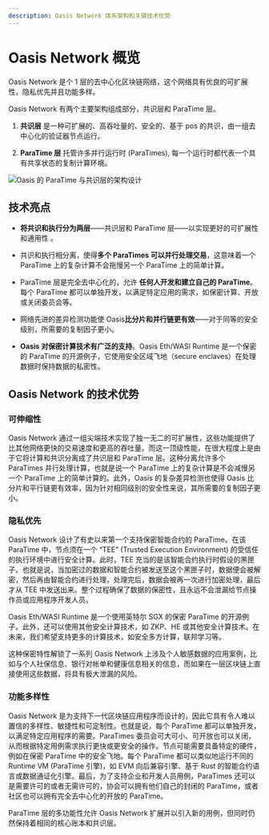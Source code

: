 ```yaml
---
description: Oasis Network 体系架构和关键技术优势
---
```


# Oasis Network 概览

Oasis Network 是个 1 层的去中心化区块链网络，这个网络具有优良的可扩展性，隐私优先并且功能多样。

Oasis Network 有两个主要架构组成部分，共识层和 ParaTime 层。

1. **共识层** 是一种可扩展的、高吞吐量的、安全的、基于 pos 的共识，由一组去中心化的验证器节点运行。

2. **ParaTime 层** 托管许多并行运行时 \(ParaTimes\), 每一个运行时都代表一个具有共享状态的复制计算环境。

![Oasis 的 ParaTime 与共识层的架构设计](https://lh4.googleusercontent.com/xGCkDb7ZW8EGOTrO7BDgKm9VRM03nTvkwwAJV-w2r8j67gICC7UIBbk0wARSccSVhAmQ25rhpwNLQCgNh7cl5OGkwSR_TFHt9J9jZZdM7fnzuJZOAzHuTKHJ3ajUAOVuzcRUYFkh)

## 技术亮点

- **将共识和执行分为两层**——共识层和 ParaTime 层——以实现更好的可扩展性和通用性 。

- 共识和执行相分离，使得**多个 ParaTimes 可以并行处理交易**，这意味着一个 ParaTime 上的复杂计算不会拖慢另一个 ParaTime 上的简单计算。

- ParaTime 层是完全去中心化的，允许 **任何人开发和建立自己的 ParaTime**。每个 ParaTime 都可以单独开发，以满足特定应用的需求，如保密计算、开放或关闭委员会等。

- 网络先进的差异检测功能使 Oasis**比分片和并行链更有效**——对于同等的安全级别，所需要的复制因子更小。

- **Oasis 对保密计算技术有广泛的支持**。Oasis Eth/WASI Runtime 是一个保密的 ParaTime 的开源例子，它使用安全区域飞地（secure enclaves）在处理数据时保持数据的私密性。

## Oasis Network 的技术优势

### 可伸缩性

Oasis Network 通过一组尖端技术实现了独一无二的可扩展性，这些功能提供了比其他网络更快的交易速度和更高的吞吐量。而这一顶级性能，在很大程度上是由于它将计算和共识分离成了共识层和 ParaTime 层。这种分离允许多个 ParaTimes 并行处理计算，也就是说一个 ParaTime 上的复杂计算是不会减慢另一个 ParaTime 上的简单计算的。此外，Oasis 的复杂差异检测也使得 Oasis 比分片和平行链更有效率，因为针对相同级别的安全性来说，其所需要的复制因子更小。

### 隐私优先

Oasis Network 设计了有史以来第一个支持保密智能合约的 ParaTime。在该 ParaTime 中，节点须在一个
“TEE” \(Trusted Execution Environment\) 的受信任的执行环境中进行安全计算。此时，TEE 充当的是该智能合约执行时假设的黑匣子。也就是说，当加密过的数据和智能合约被发送至这个黑匣子时，数据便会被解密，然后再由智能合约进行处理，处理完后，数据会被再一次进行加密处理，最后才从 TEE 中发送出来。整个过程确保了数据的保密性，且永远不会泄漏给节点操作员或应用程序开发人员。

Oasis Eth/WASI Runtime 是一个使用英特尔 SGX 的保密 ParaTime 的开源例子。此外，还可以使用其他安全计算技术，如 ZKP、HE 或其他安全计算技术。在未来，我们希望支持更多的计算技术，如安全多方计算，联邦学习等。

这种保密特性解锁了一系列 Oasis Network 上涉及个人敏感数据的应用案例，比如与个人社保信息、银行对帐单和健康信息相关的信息，而如果在一层区块链上直接使用这些数据，将具有极大泄漏的风险。

### 功能多样性

Oasis Network 是为支持下一代区块链应用程序而设计的，因此它具有令人难以置信的多样性、敏捷性和可定制性。也就是说，每个 ParaTime 都可以单独开发，以满足特定应用程序的需要。ParaTimes 委员会可大可小、可开放也可以关闭，从而根据特定用例需求执行更快或更安全的操作。节点可能需要具备特定的硬件，例如在保密 ParaTime 中的安全飞地。每个 ParaTime 都可以类似地运行不同的 Runtime VM \(ParaTime 引擎\)，如 EVM 向后兼容引擎、基于 Rust 的智能合约语言或数据通证化引擎。最后，为了支持企业和开发人员用例，ParaTimes 还可以是需要许可的或者无需许可的，协会可以拥有他们自己的封闭的 ParaTime，或者社区也可以拥有完全去中心化的开放的 ParaTime。

ParaTime 层的多功能性允许 Oasis Network 扩展并以引入新的用例，但同时仍然保持着相同的核心账本和共识层。
